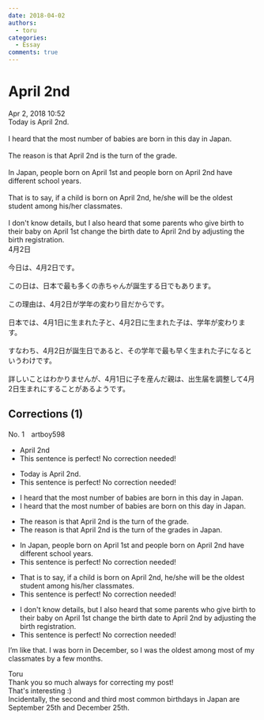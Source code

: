 ```yaml
---
date: 2018-04-02
authors:
  - toru
categories:
  - Essay
comments: true
---
```


# April 2nd
<div class="date">Apr 2, 2018 10:52</div>
<div id="post"><div id="body_show_ori">
Today is April 2nd.<br/><br/>I heard that the most number of babies are born in this day in Japan.<br/><br/>The reason is that April 2nd is the turn of the grade.<br/><br/>In Japan, people born on April 1st and people born on April 2nd have different school years.<br/><br/>That is to say, if a child is born on April 2nd, he/she will be the oldest student among his/her classmates.<br/><br/>I don't know details, but I also heard that some parents who give birth to their baby on April 1st change the birth date to April 2nd by adjusting the birth registration.
</div></div>

<!-- more -->

<div id="post_ja"><div id="body_show_mo">
4月2日<br/><br/>今日は、4月2日です。<br/><br/>この日は、日本で最も多くの赤ちゃんが誕生する日でもあります。<br/><br/>この理由は、4月2日が学年の変わり目だからです。<br/><br/>日本では、4月1日に生まれた子と、4月2日に生まれた子は、学年が変わります。<br/><br/>すなわち、4月2日が誕生日であると、その学年で最も早く生まれた子になるというわけです。<br/><br/>詳しいことはわかりませんが、4月1日に子を産んだ親は、出生届を調整して4月2日生まれにすることがあるようです。
</div></div>

## Corrections (1)
<div id="block"><div class="first_name"> No. 1　<span class="just_name">artboy598</span></div><div id="block2">
<ul class="correction_field">
<li class="incorrect">April 2nd</li>
<li class="corrected perfect">This sentence is perfect! No correction needed!</li>
</ul>
<ul class="correction_field">
<li class="incorrect">Today is April 2nd.</li>
<li class="corrected perfect">This sentence is perfect! No correction needed!</li>
</ul>
<ul class="correction_field">
<li class="incorrect">I heard that the most number of babies are born in this day in Japan.</li>
<li class="corrected correct">
I heard that the most number of babies are born <span class="f_blue">on</span> this day in Japan.
</li>
</ul>
<ul class="correction_field">
<li class="incorrect">The reason is that April 2nd is the turn of the grade.</li>
<li class="corrected correct">
The reason is that April 2nd is the turn of the <span class="f_blue">grades in Japan</span>.
</li>
</ul>
<ul class="correction_field">
<li class="incorrect">In Japan, people born on April 1st and people born on April 2nd have different school years.</li>
<li class="corrected perfect">This sentence is perfect! No correction needed!</li>
</ul>
<ul class="correction_field">
<li class="incorrect">That is to say, if a child is born on April 2nd, he/she will be the oldest student among his/her classmates.</li>
<li class="corrected perfect">This sentence is perfect! No correction needed!</li>
</ul>
<ul class="correction_field">
<li class="incorrect">I don't know details, but I also heard that some parents who give birth to their baby on April 1st change the birth date to April 2nd by adjusting the birth registration.</li>
<li class="corrected perfect">This sentence is perfect! No correction needed!</li>
</ul>
<p class="comment_small">
 I’m like that.  I was born in December, so I was the oldest among most of my classmates by a few months.
</p>

</div><div class="name"><span class="just_name">Toru</span><br>
Thank you so much always for correcting my post!<br/>That's interesting :)<br/>Incidentally, the second and third most common birthdays in Japan are September 25th and December 25th.
</div>
</div>
